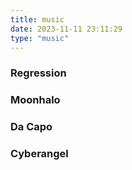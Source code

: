 ```yaml
---
title: music
date: 2023-11-11 23:11:29
type: "music"
---
```


### Regression

### Moonhalo

### Da Capo

### Cyberangel

